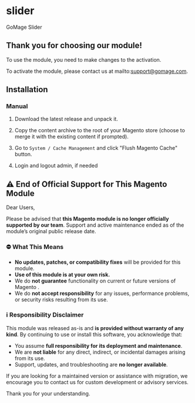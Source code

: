 # slider
GoMage  Slider

## Thank you for choosing our module!

To use the module, you need to make changes to the activation.

To activate the module, please contact us at mailto:support@gomage.com.




## Installation

### Manual

1. Download the latest release and unpack it.

2. Copy the content archive to the root of your Magento store (choose to merge it with the existing content if prompted).

3. Go to `System / Cache Management` and click "Flush Magento Cache" button.

4. Login and logout admin, if needed
## ⚠️ End of Official Support for This Magento  Module

Dear Users,

Please be advised that **this Magento  module is no longer officially supported by our team**. Support and active maintenance ended as of the module’s original public release date.

### ⛔ What This Means

- **No updates, patches, or compatibility fixes** will be provided for this module.
- **Use of this module is at your own risk.**
- We do **not guarantee** functionality on current or future versions of Magento .
- We do **not accept responsibility** for any issues, performance problems, or security risks resulting from its use.

### ℹ️ Responsibility Disclaimer

This module was released as-is and **is provided without warranty of any kind**. By continuing to use or install this software, you acknowledge that:

- You assume **full responsibility for its deployment and maintenance**.
- We are **not liable** for any direct, indirect, or incidental damages arising from its use.
- Support, updates, and troubleshooting are **no longer available**.

If you are looking for a maintained version or assistance with migration, we encourage you to contact us for custom development or advisory services.

Thank you for your understanding.
